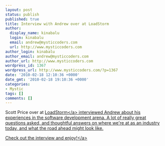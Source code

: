 ```yaml
---
layout: post
status: publish
published: true
title: Interview with Andrew over at LoadStorm
author:
  display_name: kinabalu
  login: kinabalu
  email: andrew@mysticcoders.com
  url: http://www.mysticcoders.com
author_login: kinabalu
author_email: andrew@mysticcoders.com
author_url: http://www.mysticcoders.com
wordpress_id: 1367
wordpress_url: http://www.mysticcoders.com/?p=1367
date: '2010-02-18 12:10:36 +0000'
date_gmt: '2010-02-18 19:10:36 +0000'
categories:
- Mystic
tags: []
comments: []
---
```

<p>Scott Price over at <a href="http:&#47;&#47;loadstorm.com" target="_blank">LoadStorm<&#47;a> interviewed Andrew about his experiences in the software development arena.  A lot of really great questions asked, and thoughtful answers on where we're at as an industry today, and what the road ahead might look like.</p>
<p><a href="http:&#47;&#47;loadstorm.com&#47;2010&#47;interview-head-geek-andrew-lombardi">Check out the interview and enjoy!<&#47;a></p>
